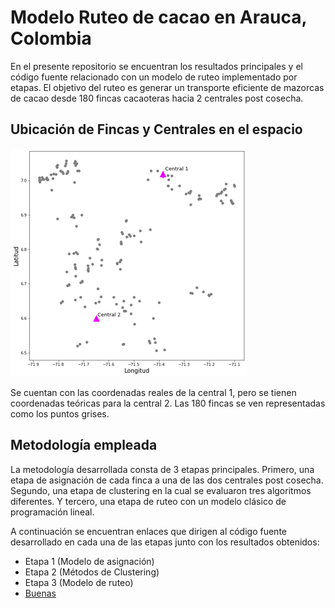 # Modelo Ruteo de cacao en Arauca, Colombia
En el presente repositorio se encuentran los resultados principales y el código fuente relacionado con un modelo de ruteo implementado por etapas. El objetivo del ruteo es generar un transporte eficiente de mazorcas de cacao desde 180 fincas cacaoteras hacia 2 centrales post cosecha.
## Ubicación de Fincas y Centrales en el espacio

![](ImDOC/UbFyC.png)

Se cuentan con las coordenadas reales de la central 1, pero se tienen coordenadas teóricas para la central 2. Las 180 fincas se ven representadas como los puntos grises.

## Metodología empleada
La metodología desarrollada consta de 3 etapas principales. Primero, una etapa de asignación de cada finca a una de las dos centrales post cosecha. Segundo, una etapa de clustering en la cual se evaluaron tres algoritmos diferentes. Y tercero, una etapa de ruteo con un modelo clásico de programación lineal.

A continuación se encuentran enlaces que dirigen al código fuente desarrollado en cada una de las etapas junto con los resultados obtenidos:
- Etapa 1 (Modelo de asignación)
- Etapa 2 (Métodos de Clustering)
- Etapa 3 (Modelo de ruteo)
- [Buenas](ImDOC/Etapa1_Asignacion.ipynb)

